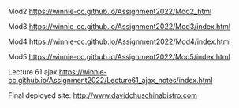 Mod2 https://winnie-cc.github.io/Assignment2022/Mod2_html

Mod3 https://winnie-cc.github.io/Assignment2022/Mod3/index.html

Mod4 https://winnie-cc.github.io/Assignment2022/Mod4/index.html

Mod5 https://winnie-cc.github.io/Assignment2022/Mod5/index.html

Lecture 61 ajax https://winnie-cc.github.io/Assignment2022/Lecture61_ajax_notes/index.html

Final deployed site: http://www.davidchuschinabistro.com 
